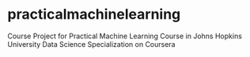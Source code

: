 # practicalmachinelearning
Course Project for Practical Machine Learning Course in Johns Hopkins University Data Science Specialization on Coursera
